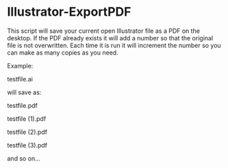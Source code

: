# Illustrator-ExportPDF
This script will save your current open Illustrator file as a PDF on the desktop. 
If the PDF already exists it will add a number so that the original file is not overwritten.
Each time it is run it will increment the number so you can make as many copies as you need.

Example:

testfile.ai

will save as:

testfile.pdf

testfile (1).pdf

testfile (2).pdf

testfile (3).pdf

and so on...
